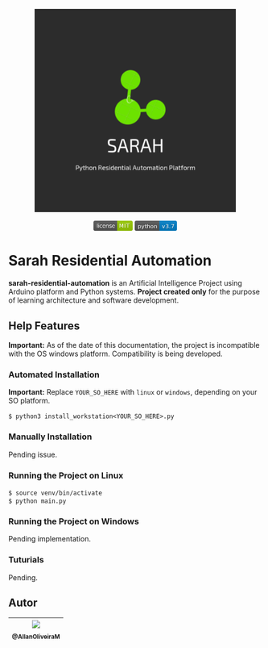 <p align="center">
    <img src="https://raw.githubusercontent.com/AllanOliveiraM/sarah-residential-automation/master/media_files/product_logo.png" width="400">
</p>


<p align="center">
    <img height="20" src="https://raw.githubusercontent.com/AllanOliveiraM/sarah-residential-automation/master/media_files/license-MIT-green.png">
    <img height="20" src="https://raw.githubusercontent.com/AllanOliveiraM/sarah-residential-automation/master/media_files/python-v3.7-blue.png">
</p>


# Sarah Residential Automation
**sarah-residential-automation** is an Artificial Intelligence Project using Arduino platform and Python systems.
**Project created only** for the purpose of learning architecture and software development.


## Help Features

**Important:**
As of the date of this documentation, the project is incompatible with the OS windows platform.
Compatibility is being developed.

### Automated Installation

**Important:**
Replace `YOUR_SO_HERE` with `linux` or `windows`, depending on your SO platform.

```
$ python3 install_workstation<YOUR_SO_HERE>.py
```

### Manually Installation
Pending issue.

### Running the Project on Linux

```
$ source venv/bin/activate
$ python main.py
```

### Running the Project on Windows
Pending implementation.

### Tuturials
Pending.

## Autor

| [<img src="https://avatars3.githubusercontent.com/u/41436010?s=460&u=aba907c4e4f26dae5e45383b4fa17fc4c002bfe8&v=4" width=115><br><sub>@AllanOliveiraM</sub>](https://github.com/AllanOliveiraM) |
| :---: |
